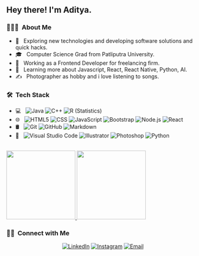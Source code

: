 <!-- <img src="https://raw.githubusercontent.com/AVS1508/AVS1508/master/assets/Aditya%20Vikram%20Singh%20Banner.png">
 -->
<h2> Hey there! I'm Aditya.</h2>

<h3> 👨🏻‍💻 &nbsp;About Me </h3>

- 🤔 &nbsp; Exploring new technologies and developing software solutions and quick hacks.
- 🎓 &nbsp; Computer Science Grad from Patliputra University.
- 💼 &nbsp; Working as a Frontend Developer for freelancing firm.
- 🌱 &nbsp; Learning more about  Javascript, React, React Native, Python, AI.
- ✍️ &nbsp; Photographer as hobby and i love listening to songs.

<h3> 🛠 &nbsp;Tech Stack</h3>

- 💻 &nbsp;
  ![Java](https://img.shields.io/badge/-Java-333333?style=flat&logo=Java&logoColor=007396)
  ![C++](https://img.shields.io/badge/-C++-333333?style=flat&logo=C%2B%2B&logoColor=00599C)
  ![R (Statistics)](https://img.shields.io/badge/-R-333333?style=flat&logo=R&logoColor=276DC3)
- 🌐 &nbsp;
  ![HTML5](https://img.shields.io/badge/-HTML5-333333?style=flat&logo=HTML5)
  ![CSS](https://img.shields.io/badge/-CSS-333333?style=flat&logo=CSS3&logoColor=1572B6)
  ![JavaScript](https://img.shields.io/badge/-JavaScript-333333?style=flat&logo=javascript)
  ![Bootstrap](https://img.shields.io/badge/-Bootstrap-333333?style=flat&logo=bootstrap&logoColor=563D7C)
  ![Node.js](https://img.shields.io/badge/-Node.js-333333?style=flat&logo=node.js)
  ![React](https://img.shields.io/badge/-React-333333?style=flat&logo=react)
- 🛢 &nbsp;
  ![Git](https://img.shields.io/badge/-Git-333333?style=flat&logo=git)
  ![GitHub](https://img.shields.io/badge/-GitHub-333333?style=flat&logo=github)
  ![Markdown](https://img.shields.io/badge/-Markdown-333333?style=flat&logo=markdown)
- 🔧 &nbsp;
  ![Visual Studio Code](https://img.shields.io/badge/-Visual%20Studio%20Code-333333?style=flat&logo=visual-studio-code&logoColor=007ACC)
  ![Illustrator](https://img.shields.io/badge/-Illustrator-333333?style=flat&logo=adobe-illustrator)
  ![Photoshop](https://img.shields.io/badge/-Photoshop-333333?style=flat&logo=adobe-photoshop)
  ![Python](https://img.shields.io/badge/-Python-333333?style=flat&logo=python)


<br/>

<a href="https://github.com/adityaksi">
  <img height="180em" src="https://github-readme-stats.vercel.app/api?username=adityaksi&theme=buefy&show_icons=true" />
  <img height="180em" src="https://github-readme-stats.vercel.app/api/top-langs/?username=adityaksi&theme=buefy&layout=compact" />
</a>

<br/>

<h3> 🤝🏻 &nbsp;Connect with Me </h3>

<p align="center">
<a href="https://www.linkedin.com/in/adityaksi/"><img alt="LinkedIn" src="https://img.shields.io/badge/LinkedIn-Aditya%20Singh-blue?style=flat-square&logo=linkedin"></a>
<a href="https://www.instagram.com/adityaksi"><img alt="Instagram" src="https://img.shields.io/badge/Instagram-adityaksi-blue?style=flat-square&logo=instagram"></a>
<a href="imadityadi@gmail.com"><img alt="Email" src="https://img.shields.io/badge/Email-imadityadi@gmail.com-blue?style=flat-square&logo=gmail"></a>
</p>
